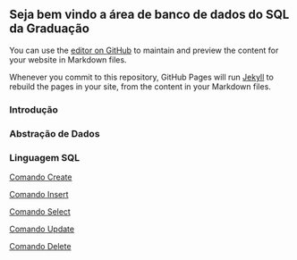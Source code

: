 ## Seja bem vindo a área de banco de dados do SQL da Graduação

You can use the [editor on GitHub](https://github.com/sqldagraduacao/bancodedados/edit/gh-pages/index.md) to maintain and preview the content for your website in Markdown files.

Whenever you commit to this repository, GitHub Pages will run [Jekyll](https://jekyllrb.com/) to rebuild the pages in your site, from the content in your Markdown files.

### Introdução

### Abstração de Dados

### Linguagem SQL

[Comando Create](/linguagem-sql/create.md)

[Comando Insert](/linguagem-sql/insert.md)

[Comando Select](/linguagem-sql/select.md)

[Comando Update](/linguagem-sql/update.md)

[Comando Delete](/linguagem-sql/delete.md)



